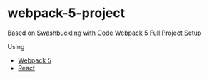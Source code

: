 # webpack-5-project

Based on [Swashbuckling with Code Webpack 5 Full Project Setup](https://www.youtube.com/watch?v=TOb1c39m64A)

Using

- [Webpack 5](https://webpack.js.org)
- [React](https://pl.reactjs.org)
